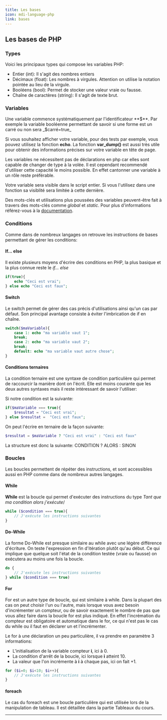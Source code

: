 ```yaml
---
title: Les bases
icon: mdi-language-php
link: bases
---
```


<div id='bases'></div>

## Les bases de PHP

### Types

Voici les principaux types qui compose les variables PHP:

- Entier (int): Il s'agit des nombres entiers
- Décimaux (float): Les nombres à virgules. Attention on utilise la notation pointée au lieu de la virgule.
- Booléens (bool): Permet de stocker une valeur vraie ou fausse.
- Chaîne de caractères (string): Il s'agit de texte brut.

### Variables

Une variable commence systématiquement par l'identificateur **$**. Par exemple la variable booléenne permettant de savoir si une forme est un carré ou non sera _$carré=true_

Si vous souhaitez afficher votre variable, pour des tests par exemple, vous pouvez utilisez la fonction **echo**.
La fonction **var_dump()** est aussi très utile pour obtenir des informations précises sur votre variable en tête de page.

Les variables ne nécessitent pas de déclarations en php car elles sont capable de changer de type à la volée. Il est cependant recommendé d'utiliser cette capacité le moins possible. En effet cantonner une variable à un rôle reste préférable.

Votre variable sera visible dans le script entier. Si vous l'utilisez dans une fonction sa visiblité sera limitée à cette dernière.

Des mots-clés et utilisations plus poussées des variables peuvent-être fait à travers des mots-clés comme _global_ et _static_. Pour plus d'informations référez-vous à la [documentation](https://www.php.net/manual/fr/language.variables.scope.php).

### Conditions

Comme dans de nombreux langages on retrouve les instructions de bases permettant de gérer les conditions:

#### If... else

Il existe plusieurs moyens d'écrire des conditions en PHP, la plus basique et la plus connue reste le _if... else_

```php
if(true){
    echo "Ceci est vrai";
} else echo "Ceci est faux";

```

#### Switch

Le switch permet de gérer des cas précis d'utilisations ainsi qu'un cas par défaut. Son principal avantage consiste à éviter l'imbrication de if en chaîne.

```php
switch($maVariable){
    case 1: echo "ma variable vaut 1";
    break;
    case 2: echo "ma variable vaut 2";
    break;
    default: echo "ma variable vaut autre chose";
}

```

#### Conditions ternaires

La condition ternaire est une syntaxe de condition particulière qui permet de raccourcir la manière dont on l'écrit. Elle est moins courante que les deux autres syntaxes mais il reste intéressant de savoir l'utiliser:

Si notre condition est la suivante:

```php
if($maVariable === true){
    $resultat = "Ceci est vrai";
} else $resultat =  "Ceci est faux";

```

On peut l'écrire en ternaire de la façon suivante:

```php
$resultat = $maVariable ? "Ceci est vrai" : "Ceci est faux"

```

La structure est donc la suivante:
CONDITION ? ALORS : SINON

### Boucles

Les boucles permettent de répéter des instructions, et sont accessibles aussi en PHP comme dans de nombreux autres langages.

#### While

**While** est la boucle qui permet d'exécuter des instructions du type _Tant que ma condition alors j'exécute_/

```php
while ($condition === true){
    // J'exécute les instructions suivantes
}

```

#### Do-While

La forme Do-While est presque similaire au while avec une légère différence d'écriture. On teste l'expression en fin d'itération plutôt qu'au début. Ce qui implique que quelque soit l'état de la condition testée (vraie ou fausse) on exécutera au moins une fois la boucle.

```php
do {
    // J'exécute les instructions suivantes
} while ($condition === true)

```

#### For

For est un autre type de boucle, qui est similaire à while. Dans la plupart des cas on peut choisir l'un ou l'autre, mais lorsque vous avez besoin d'incrémenter un compteur, ou de savoir exactement le nombre de pas que vous allez faire dans la boucle for est plus indiqué. En effet l'incrémation du compteur est obligatoire et automatique dans le for, ce qui n'est pas le cas du while ou il faut en déclarer un et l'incrémenter.

Le for à une déclaration un peu particulière, il va prendre en paramètre 3 informations:

- L'initialisation de la variable compteur **i**, ici à 0.
- La condition d'arrêt de la boucle, ici lorsque **i** atteint 10.
- La valeur que l'on incrémente à **i** à chaque pas, ici on fait +1.

```php
for ($i=0; $i<10; $i++){
    // J'exécute les instructions suivantes
}

```

#### foreach

Le cas du foreach est une boucle particulière qui est utilisée lors de la manipulation de tableau. Il est détaillée dans la partie Tableaux du cours.

---

</div>
